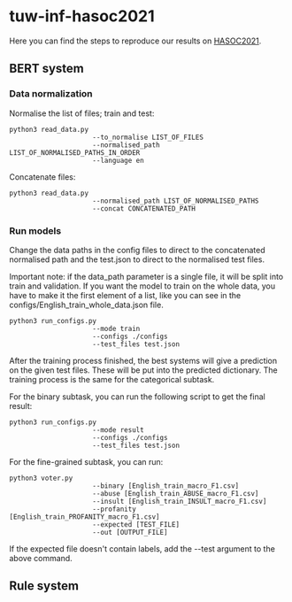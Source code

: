 # tuw-inf-hasoc2021

Here you can find the steps to reproduce our results on [HASOC2021](https://hasocfire.github.io/hasoc/2021/).

## BERT system

### Data normalization

Normalise the list of files; train and test:
```
python3 read_data.py 
                     --to_normalise LIST_OF_FILES
                     --normalised_path LIST_OF_NORMALISED_PATHS_IN_ORDER
                     --language en
```
Concatenate files:
```
python3 read_data.py 
                     --normalised_path LIST_OF_NORMALISED_PATHS
                     --concat CONCATENATED_PATH
```

### Run models
Change the data paths in the config files to direct 
to the concatenated normalised path and the test.json
to direct to the normalised test files.

Important note: if the data_path parameter is a single file,
it will be split into train and validation. 
If you want the model to train on the whole data, 
you have to make it the first element of a list, like you can see
in the configs/English_train_whole_data.json file.
```
python3 run_configs.py 
                     --mode train
                     --configs ./configs 
                     --test_files test.json
```

After the training process finished, the best systems
will give a prediction on the given test files. 
These will be put into the predicted dictionary.
The training process is the same for the categorical subtask.

For the binary subtask, you can run the following script
to get the final result:
```
python3 run_configs.py 
                     --mode result
                     --configs ./configs 
                     --test_files test.json
```

For the fine-grained subtask, you can run:
```
python3 voter.py 
                     --binary [English_train_macro_F1.csv]
                     --abuse [English_train_ABUSE_macro_F1.csv]
                     --insult [English_train_INSULT_macro_F1.csv]
                     --profanity [English_train_PROFANITY_macro_F1.csv]
                     --expected [TEST_FILE]
                     --out [OUTPUT_FILE]
```
If the expected file doesn't contain labels, add the --test argument
to the above command.

## Rule system
